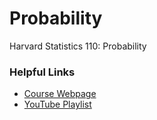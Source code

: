 # Probability
Harvard Statistics 110: Probability

### Helpful Links

 - [Course Webpage](https://projects.iq.harvard.edu/stat110)
 - [YouTube Playlist](https://www.youtube.com/playlist?list=PL2SOU6wwxB0uwwH80KTQ6ht66KWxbzTIo)
 
